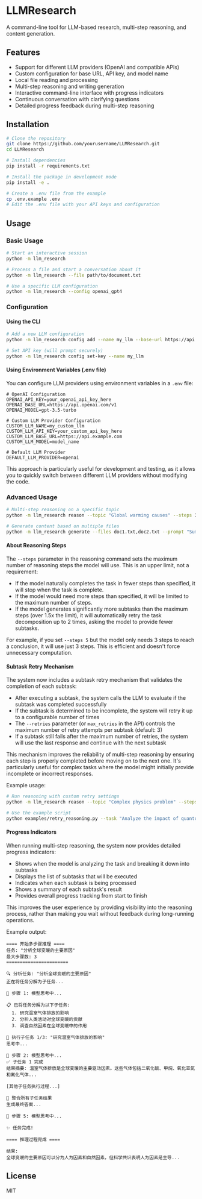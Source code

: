 # LLMResearch

A command-line tool for LLM-based research, multi-step reasoning, and content generation.

## Features

- Support for different LLM providers (OpenAI and compatible APIs)
- Custom configuration for base URL, API key, and model name
- Local file reading and processing
- Multi-step reasoning and writing generation
- Interactive command-line interface with progress indicators
- Continuous conversation with clarifying questions
- Detailed progress feedback during multi-step reasoning

## Installation

```bash
# Clone the repository
git clone https://github.com/yourusername/LLMResearch.git
cd LLMResearch

# Install dependencies
pip install -r requirements.txt

# Install the package in development mode
pip install -e .

# Create a .env file from the example
cp .env.example .env
# Edit the .env file with your API keys and configuration
```

## Usage

### Basic Usage

```bash
# Start an interactive session
python -m llm_research

# Process a file and start a conversation about it
python -m llm_research --file path/to/document.txt

# Use a specific LLM configuration
python -m llm_research --config openai_gpt4
```

### Configuration

#### Using the CLI

```bash
# Add a new LLM configuration
python -m llm_research config add --name my_llm --base-url https://api.example.com --model model_name

# Set API key (will prompt securely)
python -m llm_research config set-key --name my_llm
```

#### Using Environment Variables (.env file)

You can configure LLM providers using environment variables in a `.env` file:

```
# OpenAI Configuration
OPENAI_API_KEY=your_openai_api_key_here
OPENAI_BASE_URL=https://api.openai.com/v1
OPENAI_MODEL=gpt-3.5-turbo

# Custom LLM Provider Configuration
CUSTOM_LLM_NAME=my_custom_llm
CUSTOM_LLM_API_KEY=your_custom_api_key_here
CUSTOM_LLM_BASE_URL=https://api.example.com
CUSTOM_LLM_MODEL=model_name

# Default LLM Provider
DEFAULT_LLM_PROVIDER=openai
```

This approach is particularly useful for development and testing, as it allows you to quickly switch between different LLM providers without modifying the code.

### Advanced Usage

```bash
# Multi-step reasoning on a specific topic
python -m llm_research reason --topic "Global warming causes" --steps 3

# Generate content based on multiple files
python -m llm_research generate --files doc1.txt,doc2.txt --prompt "Summarize these documents"
```

#### About Reasoning Steps

The `--steps` parameter in the reasoning command sets the maximum number of reasoning steps the model will use. This is an upper limit, not a requirement:

- If the model naturally completes the task in fewer steps than specified, it will stop when the task is complete.
- If the model would need more steps than specified, it will be limited to the maximum number of steps.
- If the model generates significantly more subtasks than the maximum steps (over 1.5x the limit), it will automatically retry the task decomposition up to 2 times, asking the model to provide fewer subtasks.

For example, if you set `--steps 5` but the model only needs 3 steps to reach a conclusion, it will use just 3 steps. This is efficient and doesn't force unnecessary computation.

#### Subtask Retry Mechanism

The system now includes a subtask retry mechanism that validates the completion of each subtask:

- After executing a subtask, the system calls the LLM to evaluate if the subtask was completed successfully
- If the subtask is determined to be incomplete, the system will retry it up to a configurable number of times
- The `--retries` parameter (or `max_retries` in the API) controls the maximum number of retry attempts per subtask (default: 3)
- If a subtask still fails after the maximum number of retries, the system will use the last response and continue with the next subtask

This mechanism improves the reliability of multi-step reasoning by ensuring each step is properly completed before moving on to the next one. It's particularly useful for complex tasks where the model might initially provide incomplete or incorrect responses.

Example usage:
```bash
# Run reasoning with custom retry settings
python -m llm_research reason --topic "Complex physics problem" --steps 5 --retries 5

# Use the example script
python examples/retry_reasoning.py --task "Analyze the impact of quantum computing on cryptography" --retries 4
```

#### Progress Indicators

When running multi-step reasoning, the system now provides detailed progress indicators:

- Shows when the model is analyzing the task and breaking it down into subtasks
- Displays the list of subtasks that will be executed
- Indicates when each subtask is being processed
- Shows a summary of each subtask's result
- Provides overall progress tracking from start to finish

This improves the user experience by providing visibility into the reasoning process, rather than making you wait without feedback during long-running operations.

Example output:
```
==== 开始多步骤推理 ====
任务: "分析全球变暖的主要原因"
最大步骤数: 3
=======================

🔍 分析任务: "分析全球变暖的主要原因"
正在将任务分解为子任务...

💭 步骤 1: 模型思考中...

📋 已将任务分解为以下子任务:
  1. 研究温室气体排放的影响
  2. 分析人类活动对全球变暖的贡献
  3. 调查自然因素在全球变暖中的作用

🔄 执行子任务 1/3: "研究温室气体排放的影响"
思考中...

💭 步骤 2: 模型思考中...
✅ 子任务 1 完成
结果摘要: 温室气体排放是全球变暖的主要驱动因素。这些气体包括二氧化碳、甲烷、氧化亚氮和氟化气体...

[其他子任务执行过程...]

🧩 整合所有子任务结果
生成最终答案...

💭 步骤 5: 模型思考中...

✨ 任务完成!

==== 推理过程完成 ====

结果:
全球变暖的主要原因可以分为人为因素和自然因素，但科学共识表明人为因素是主导...
```

## License

MIT